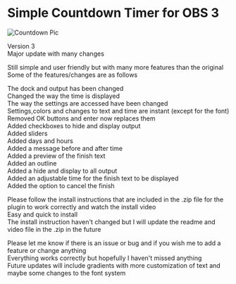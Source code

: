 # Simple Countdown Timer for OBS 3

![Countdown Pic](https://user-images.githubusercontent.com/104570886/212201339-4149c268-8d1b-490f-8553-b0a7a014ddb3.jpg)

Version 3<br>
Major update with many changes

Still simple and user friendly but with many more features than the original<br>
Some of the features/changes are as follows

The dock and output has been changed<br>
Changed the way the time is displayed<br>
The way the settings are accessed have been changed<br>
Settings,colors and changes to text and time are instant (except for the font)<br>
Removed OK buttons and enter now replaces them<br>
Added checkboxes to hide and display output<br>
Added sliders<br>
Added days and hours<br>
Added a message before and after time<br>
Added a preview of the finish text<br>
Added an outline<br> 
Added a hide and display to all output<br>
Added an adjustable time for the finish text to be displayed<br>
Added the option to cancel the finish<br>


Please follow the install instructions that are included in the .zip file for the plugin to work correctly
and watch the install video<br>
Easy and quick to install<br>
The install instruction haven't changed but I will update the readme and video file in the .zip in the future

Please let me know if there is an issue or bug and if you wish me to add a feature or change anything<br>
Everything works correctly but hopefully I haven't missed anything<br>
Future updates will include gradients with more customization of text and maybe some changes to the font system
